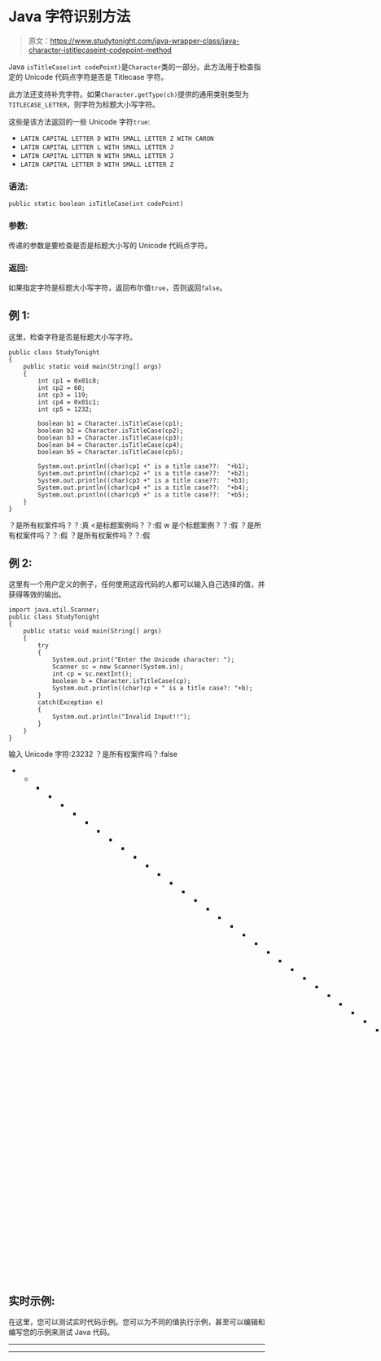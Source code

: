 # Java 字符识别方法

> 原文：<https://www.studytonight.com/java-wrapper-class/java-character-istitlecaseint-codepoint-method>

Java `isTitleCase(int codePoint)`是`Character`类的一部分。此方法用于检查指定的 Unicode 代码点字符是否是 Titlecase 字符。

此方法还支持补充字符。如果`Character.getType(ch)`提供的通用类别类型为`TITLECASE_LETTER`，则字符为标题大小写字符。

这些是该方法返回的一些 Unicode 字符`true`:

*   `LATIN CAPITAL LETTER D WITH SMALL LETTER Z WITH CARON`
*   `LATIN CAPITAL LETTER L WITH SMALL LETTER J`
*   `LATIN CAPITAL LETTER N WITH SMALL LETTER J`
*   `LATIN CAPITAL LETTER D WITH SMALL LETTER Z`

### 语法:

```
public static boolean isTitleCase(int codePoint)
```

### 参数:

传递的参数是要检查是否是标题大小写的 Unicode 代码点字符。

### 返回:

如果指定字符是标题大小写字符，返回布尔值`true`，否则返回`false`。

## 例 1:

这里，检查字符是否是标题大小写字符。

```
public class StudyTonight
{  
	public static void main(String[] args)
	{  
		int cp1 = 0x01c8;  
		int cp2 = 60;  
		int cp3 = 119;  
		int cp4 = 0x01c1;   
		int cp5 = 1232;  

		boolean b1 = Character.isTitleCase(cp1);  
		boolean b2 = Character.isTitleCase(cp2);  
		boolean b3 = Character.isTitleCase(cp3);  
		boolean b4 = Character.isTitleCase(cp4);  
		boolean b5 = Character.isTitleCase(cp5);  

		System.out.println((char)cp1 +" is a title case??:  "+b1);  
		System.out.println((char)cp2 +" is a title case??:  "+b2);  
		System.out.println((char)cp3 +" is a title case??:  "+b3);  
		System.out.println((char)cp4 +" is a title case??:  "+b4);  
		System.out.println((char)cp5 +" is a title case??:  "+b5);  
	}  
} 
```

？是所有权案件吗？？:真
<是标题案例吗？？:假
w 是个标题案例？？:假
？是所有权案件吗？？:假
？是所有权案件吗？？:假

## 例 2:

这里有一个用户定义的例子，任何使用这段代码的人都可以输入自己选择的值，并获得等效的输出。

```
import java.util.Scanner; 
public class StudyTonight
{  
	public static void main(String[] args)
	{  
		try
		{
			System.out.print("Enter the Unicode character: ");  
			Scanner sc = new Scanner(System.in);        
			int cp = sc.nextInt(); 
			boolean b = Character.isTitleCase(cp);
			System.out.println((char)cp + " is a title case?: "+b);
		}
		catch(Exception e)
		{
			System.out.println("Invalid Input!!");
		}
	}
}
```

输入 Unicode 字符:23232
？是所有权案件吗？:false
* * * * * * * * * * * * * * * * * * * * * * * * * * * * * * * * *输入 Unicode 字符:112
p 是标题大小写？:假

## 实时示例:

在这里，您可以测试实时代码示例。您可以为不同的值执行示例，甚至可以编辑和编写您的示例来测试 Java 代码。

* * *

* * *